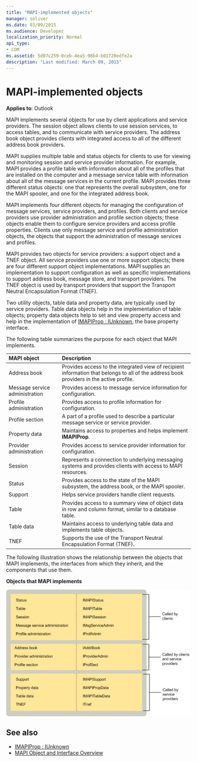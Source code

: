 ```yaml
---
title: "MAPI-implemented objects"
manager: soliver
ms.date: 03/09/2015
ms.audience: Developer
localization_priority: Normal
api_type:
- COM
ms.assetid: 5d07c259-0ceb-4ea5-98b4-b01720edfe2a
description: "Last modified: March 09, 2015"
---
```


# MAPI-implemented objects
  
**Applies to**: Outlook 
  
MAPI implements several objects for use by client applications and service providers. The session object allows clients to use session services, to access tables, and to communicate with service providers. The address book object provides clients with integrated access to all of the different address book providers. 
  
MAPI supplies multiple table and status objects for clients to use for viewing and monitoring session and service provider information. For example, MAPI provides a profile table with information about all of the profiles that are installed on the computer and a message service table with information about all of the message services in the current profile. MAPI provides three different status objects: one that represents the overall subsystem, one for the MAPI spooler, and one for the integrated address book. 
  
MAPI implements four different objects for managing the configuration of message services, service providers, and profiles. Both clients and service providers use provider administration and profile section objects; these objects enable them to configure service providers and access profile properties. Clients use only message service and profile administration objects, the objects that support the administration of message services and profiles. 
  
MAPI provides two objects for service providers: a support object and a TNEF object. All service providers use one or more support objects; there are four different support object implementations. MAPI supplies an implementation to support configuration as well as specific implementations to support address book, message store, and transport providers. The TNEF object is used by transport providers that support the Transport Neutral Encapsulation Format (TNEF).
  
Two utility objects, table data and property data, are typically used by service providers. Table data objects help in the implementation of table objects; property data objects help to set and view property access and help in the implementation of [IMAPIProp : IUnknown](imapipropiunknown.md), the base property interface. 
  
The following table summarizes the purpose for each object that MAPI implements.
  
|**MAPI object**|**Description**|
|:-----|:-----|
|Address book  <br/> |Provides access to the integrated view of recipient information that belongs to all of the address book providers in the active profile.  <br/> |
|Message service administration  <br/> |Provides access to message service information for configuration.  <br/> |
|Profile administration  <br/> |Provides access to profile information for configuration.  <br/> |
|Profile section  <br/> |A part of a profile used to describe a particular message service or service provider.  <br/> |
|Property data  <br/> |Maintains access to properties and helps implement **IMAPIProp**.  <br/> |
|Provider administration  <br/> |Provides access to service provider information for configuration.  <br/> |
|Session  <br/> |Represents a connection to underlying messaging systems and provides clients with access to MAPI resources.  <br/> |
|Status  <br/> |Provides access to the state of the MAPI subsystem, the address book, or the MAPI spooler.  <br/> |
|Support  <br/> |Helps service providers handle client requests.  <br/> |
|Table  <br/> |Provides access to a summary view of object data in row and column format, similar to a database table.  <br/> |
|Table data  <br/> |Maintains access to underlying table data and implements table objects.  <br/> |
|TNEF  <br/> |Supports the use of the Transport Neutral Encapsulation Format (TNEF).  <br/> |
   
The following illustration shows the relationship between the objects that MAPI implements, the interfaces from which they inherit, and the components that use them. 
  
**Objects that MAPI implements**
  
![Objects that MAPI implements](media/amapi_68.gif "Objects that MAPI implements")
  
## See also

- [IMAPIProp : IUnknown](imapipropiunknown.md)
- [MAPI Object and Interface Overview](mapi-object-and-interface-overview.md)

